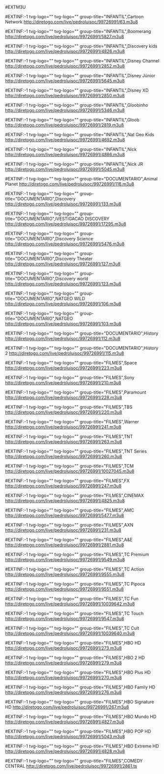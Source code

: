 #EXTM3U

#EXTINF:-1 tvg-logo="" tvg-logo="" group-title="INFANTIL",Cartoon Network
http://diretogo.com/live/pedroluisoc/99726991/63.m3u8

#EXTINF:-1 tvg-logo="" tvg-logo="" group-title="INFANTIL",Boomerang 
http://diretogo.com/live/pedroluisoc/99726991/5827.m3u8

#EXTINF:-1 tvg-logo="" tvg-logo="" group-title="INFANTIL",Discovery kids
http://diretogo.com/live/pedroluisoc/99726991/4826.m3u8

#EXTINF:-1 tvg-logo="" tvg-logo="" group-title="INFANTIL",Disney Channel
http://diretogo.com/live/pedroluisoc/99726991/2852.m3u8

#EXTINF:-1 tvg-logo="" tvg-logo="" group-title="INFANTIL",Disney Júnior
http://diretogo.com/live/pedroluisoc/99726991/5645.m3u8

#EXTINF:-1 tvg-logo="" tvg-logo="" group-title="INFANTIL",Disney XD
http://diretogo.com/live/pedroluisoc/99726991/2850.m3u8

#EXTINF:-1 tvg-logo="" tvg-logo="" group-title="INFANTIL",Gloobinho
http://diretogo.com/live/pedroluisoc/99726991/5346.m3u8

#EXTINF:-1 tvg-logo="" tvg-logo="" group-title="INFANTIL",Gloob
http://diretogo.com/live/pedroluisoc/99726991/2819.m3u8

#EXTINF:-1 tvg-logo="" tvg-logo="" group-title="INFANTIL",Nat Geo Kids
http://diretogo.com/live/pedroluisoc/99726991/4692.m3u8

#EXTINF:-1 tvg-logo="" tvg-logo="" group-title="INFANTIL",Nick
http://diretogo.com/live/pedroluisoc/99726991/4886.m3u8

#EXTINF:-1 tvg-logo="" tvg-logo="" group-title="INFANTIL",Nick JR 
http://diretogo.com/live/pedroluisoc/99726991/5045.m3u8

#EXTINF:-1 tvg-logo="" tvg-logo="" group-title="DOCUMENTARIO",Animal Planet 
http://diretogo.com/live/pedroluisoc/99726991/116.m3u8


#EXTINF:-1 tvg-logo="" tvg-logo="" group-title="DOCUMENTARIO",Discovery
http://diretogo.com/live/pedroluisoc/99726991/133.m3u8

#EXTINF:-1 tvg-logo="" tvg-logo="" group-title="DOCUMENTARIO",IVESTIGACAO DISCOVERY 
http://diretogo.com/live/pedroluisoc/99726991/17295.m3u8

#EXTINF:-1 tvg-logo="" tvg-logo="" group-title="DOCUMENTARIO",Discovery Science
http://diretogo.com/live/pedroluisoc/99726991/5476.m3u8

#EXTINF:-1 tvg-logo="" tvg-logo="" group-title="DOCUMENTARIO",Discovery Theater 
http://diretogo.com/live/pedroluisoc/99726991/127.m3u8

#EXTINF:-1 tvg-logo="" tvg-logo="" group-title="DOCUMENTARIO",Discovery world
http://diretogo.com/live/pedroluisoc/99726991/123.m3u8

#EXTINF:-1 tvg-logo="" tvg-logo="" group-title="DOCUMENTARIO",NATGEO WILD
http://diretogo.com/live/pedroluisoc/99726991/106.m3u8

#EXTINF:-1 tvg-logo="" tvg-logo="" group-title="DOCUMENTARIO",NATGEO
http://diretogo.com/live/pedroluisoc/99726991/103.m3u8

#EXTINF:-1 tvg-logo="" tvg-logo="" group-title="DOCUMENTARIO",History 
http://diretogo.com/live/pedroluisoc/99726991/112.m3u8

#EXTINF:-1 tvg-logo="" tvg-logo="" group-title="DOCUMENTARIO",History 2
http://diretogo.com/live/pedroluisoc/99726991/115.m3u8

#EXTINF:-1 tvg-logo="" tvg-logo="" group-title="FILMES",Space
http://diretogo.com/live/pedroluisoc/99726991/223.m3u8

#EXTINF:-1 tvg-logo="" tvg-logo="" group-title="FILMES",Sony
http://diretogo.com/live/pedroluisoc/99726991/210.m3u8

#EXTINF:-1 tvg-logo="" tvg-logo="" group-title="FILMES",Paramount
http://diretogo.com/live/pedroluisoc/99726991/228.m3u8

#EXTINF:-1 tvg-logo="" tvg-logo="" group-title="FILMES",TBS
http://diretogo.com/live/pedroluisoc/99726991/220.m3u8

#EXTINF:-1 tvg-logo="" tvg-logo="" group-title="FILMES",Warner
http://diretogo.com/live/pedroluisoc/99726991/241.m3u8

#EXTINF:-1 tvg-logo="" tvg-logo="" group-title="FILMES",TNT
http://diretogo.com/live/pedroluisoc/99726991/263.m3u8

#EXTINF:-1 tvg-logo="" tvg-logo="" group-title="FILMES",TNT Series
http://diretogo.com/live/pedroluisoc/99726991/260.m3u8

#EXTINF:-1 tvg-logo="" tvg-logo="" group-title="FILMES",TCM
http://diretogo.com/live/pedroluisoc/99726991/10027045.m3u8

#EXTINF:-1 tvg-logo="" tvg-logo="" group-title="FILMES",FX
http://diretogo.com/live/pedroluisoc/99726991/247.m3u8

#EXTINF:-1 tvg-logo="" tvg-logo="" group-title="FILMES",CINEMAX
http://diretogo.com/live/pedroluisoc/99726991/4825.m3u8

#EXTINF:-1 tvg-logo="" tvg-logo="" group-title="FILMES",AMC
http://diretogo.com/live/pedroluisoc/99726991/5477.m3u8

#EXTINF:-1 tvg-logo="" tvg-logo="" group-title="FILMES",AXN
http://diretogo.com/live/pedroluisoc/99726991/231.m3u8

#EXTINF:-1 tvg-logo="" tvg-logo="" group-title="FILMES",A&E
http://diretogo.com/live/pedroluisoc/99726991/2881.m3u8

#EXTINF:-1 tvg-logo="" tvg-logo="" group-title="FILMES",TC Premium
http://diretogo.com/live/pedroluisoc/99726991/9549.m3u8

#EXTINF:-1 tvg-logo="" tvg-logo="" group-title="FILMES",TC Action 
http://diretogo.com/live/pedroluisoc/99726991/9555.m3u8

#EXTINF:-1 tvg-logo="" tvg-logo="" group-title="FILMES",TC Pipoca 
http://diretogo.com/live/pedroluisoc/99726991/9551.m3u8

#EXTINF:-1 tvg-logo="" tvg-logo="" group-title="FILMES",TC Fun 
http://diretogo.com/live/pedroluisoc/99726991/10039642.m3u8

#EXTINF:-1 tvg-logo="" tvg-logo="" group-title="FILMES",TC Touch 
http://diretogo.com/live/pedroluisoc/99726991/9547.m3u8

#EXTINF:-1 tvg-logo="" tvg-logo="" group-title="FILMES",TC Cult 
http://diretogo.com/live/pedroluisoc/99726991/10039640.m3u8


#EXTINF:-1 tvg-logo="" tvg-logo="" group-title="FILMES",HBO HD
http://diretogo.com/live/pedroluisoc/99726991/273.m3u8

#EXTINF:-1 tvg-logo="" tvg-logo="" group-title="FILMES",HBO 2 HD
http://diretogo.com/live/pedroluisoc/99726991/279.m3u8

#EXTINF:-1 tvg-logo="" tvg-logo="" group-title="FILMES",HBO Plus HD
http://diretogo.com/live/pedroluisoc/99726991/270.m3u8

#EXTINF:-1 tvg-logo="" tvg-logo="" group-title="FILMES",HBO Family HD
http://diretogo.com/live/pedroluisoc/99726991/276.m3u8

#EXTINF:-1 tvg-logo="" tvg-logo="" group-title="FILMES",HBO Signature HD
http://diretogo.com/live/pedroluisoc/99726991/267.m3u8

#EXTINF:-1 tvg-logo="" tvg-logo="" group-title="FILMES",HBO Mundo HD
http://diretogo.com/live/pedroluisoc/99726991/4827.m3u8

#EXTINF:-1 tvg-logo="" tvg-logo="" group-title="FILMES",HBO POP HD
http://diretogo.com/live/pedroluisoc/99726991/5043.m3u8

#EXTINF:-1 tvg-logo="" tvg-logo="" group-title="FILMES",HBO Extreme HD
http://diretogo.com/live/pedroluisoc/99726991/4828.m3u8

#EXTINF:-1 tvg-logo="" tvg-logo="" group-title="FILMES",COMEDY CENTRAL
http://diretogo.com/live/pedroluisoc/99726991/2861.ts
